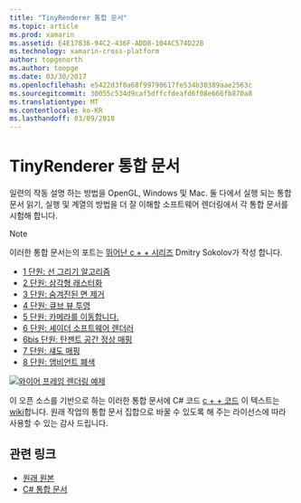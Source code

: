 ```yaml
---
title: "TinyRenderer 통합 문서"
ms.topic: article
ms.prod: xamarin
ms.assetid: E4E17836-94C2-436F-ADD8-104AC574D22B
ms.technology: xamarin-cross-platform
author: topgenorth
ms.author: toopge
ms.date: 03/30/2017
ms.openlocfilehash: e5422d3f0a68f99790617fe534b30389aae2563c
ms.sourcegitcommit: 30055c534d9caf5dffcfdeafd6f08e666fb870a8
ms.translationtype: MT
ms.contentlocale: ko-KR
ms.lasthandoff: 03/09/2018
---
```

# <a name="tinyrenderer-workbooks"></a>TinyRenderer 통합 문서

일련의 작동 설명 하는 방법을 OpenGL, Windows 및 Mac. 둘 다에서 실행 되는 통합 문서 읽기, 실행 및 계열의 방법을 더 잘 이해할 소프트웨어 렌더링에서 각 통합 문서를 시험해 합니다.

> [!NOTE]
> 이러한 통합 문서는의 포트는 [뛰어난 c + + 시리즈](https://github.com/ssloy/tinyrenderer/wiki) Dmitry Sokolov가 작성 합니다.

-    [1 단원: 선 그리기 알고리즘](https://developer.xamarin.com/workbooks/graphics/tiny-renderer/lesson1.workbook)
-    [2 단원: 삼각형 래스터화](https://developer.xamarin.com/workbooks/graphics/tiny-renderer/lesson2.workbook)
-    [3 단원: 숨겨진된 면 제거](https://developer.xamarin.com/workbooks/graphics/tiny-renderer/lesson3.workbook)
-    [4 단원: 큐브 뷰 투영](https://developer.xamarin.com/workbooks/graphics/tiny-renderer/lesson4.workbook)
-    [5 단원: 카메라를 이동합니다.](https://developer.xamarin.com/workbooks/graphics/tiny-renderer/lesson5.workbook)
-    [6 단원: 셰이더 소프트웨어 렌더러](https://developer.xamarin.com/workbooks/graphics/tiny-renderer/lesson6.workbook)
-    [6bis 단원: 탄젠트 공간 정상 매핑](https://developer.xamarin.com/workbooks/graphics/tiny-renderer/lesson6bis.workbook)
-    [7 단원: 섀도 매핑](https://developer.xamarin.com/workbooks/graphics/tiny-renderer/lesson7.workbook)
-    [8 단원: 앰비언트 폐색](https://developer.xamarin.com/workbooks/graphics/tiny-renderer/lesson8.workbook)

[![](tinyrenderer-images/tinyrenderer-sml.png "와이어 프레임 렌더링 예제")](tinyrenderer-images/tinyrenderer.png#lightbox)

이 오픈 소스를 기반으로 하는 이러한 통합 문서에 C# 코드 [c + + 코드](https://github.com/ssloy/tinyrenderer) 이 텍스트는 [wiki](https://github.com/ssloy/tinyrenderer/wiki/)합니다. 원래 작업의 통합 문서 집합으로 바꿀 수 있도록 해 주는 라이선스에 따라 사용할 수 있는 감사 드립니다.


## <a name="related-links"></a>관련 링크

- [원래 원본](https://github.com/ssloy/tinyrenderer/blob/master/README.md)
- [C# 통합 문서](https://github.com/xamarin/Workbooks/tree/master/graphics/tiny-renderer)
